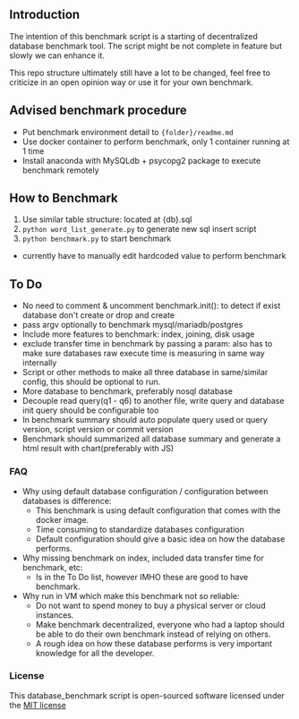 ## Introduction
The intention of this benchmark script is a starting of decentralized database benchmark tool. The script might be not complete in feature but slowly we can enhance it.

This repo structure ultimately still have a lot to be changed, feel free to criticize in an open opinion way or use it for your own benchmark.

## Advised benchmark procedure
- Put benchmark environment detail to `{folder}/readme.md`
- Use docker container to perform benchmark, only 1 container running at 1 time
- Install anaconda with MySQLdb + psycopg2 package to execute benchmark remotely

## How to Benchmark
1. Use similar table structure: located at {db}.sql
2. `python word_list_generate.py` to generate new sql insert script
3. `python benchmark.py` to start benchmark
  - currently have to manually edit hardcoded value to perform benchmark

## To Do
- No need to comment & uncomment benchmark.init(): to detect if exist database don't create or drop and create
- pass argv optionally to benchmark mysql/mariadb/postgres
- Include more features to benchmark: index, joining, disk usage
- exclude transfer time in benchmark by passing a param: also has to make sure databases raw execute time is measuring in same way internally
- Script or other methods to make all three database in same/similar config, this should be optional to run.
- More database to benchmark, preferably nosql database
- Decouple read query(q1 - q6) to another file, write query and database init query should be configurable too
- In benchmark summary should auto populate query used or query version, script version or commit version
- Benchmark should summarized all database summary and generate a html result with chart(preferably with JS)

### FAQ
- Why using default database configuration / configuration between databases is difference:
  - This benchmark is using default configuration that comes with the docker image.
  - Time consuming to standardize databases configuration
  - Default configuration should give a basic idea on how the database performs.
- Why missing benchmark on index, included data transfer time for benchmark, etc:
  - Is in the To Do list, however IMHO these are good to have benchmark.
- Why run in VM which make this benchmark not so reliable:
  - Do not want to spend money to buy a physical server or cloud instances.
  - Make benchmark decentralized, everyone who had a laptop should be able to do their own benchmark instead of relying on others.
  - A rough idea on how these database performs is very important knowledge for all the developer.

### License
This database_benchmark script is open-sourced software licensed under the [MIT license](http://opensource.org/licenses/MIT)

